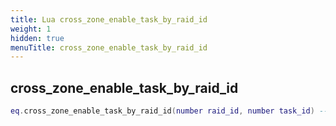 ```yaml
---
title: Lua cross_zone_enable_task_by_raid_id
weight: 1
hidden: true
menuTitle: cross_zone_enable_task_by_raid_id
---
```

## cross_zone_enable_task_by_raid_id
```lua
eq.cross_zone_enable_task_by_raid_id(number raid_id, number task_id) -- void
```